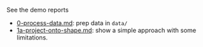 See the demo reports

* [0-process-data.md](0-process-data.md): prep data in `data/`
* [1a-project-onto-shape.md](1a-project-onto-shape.md): show a simple approach with some limitations.
